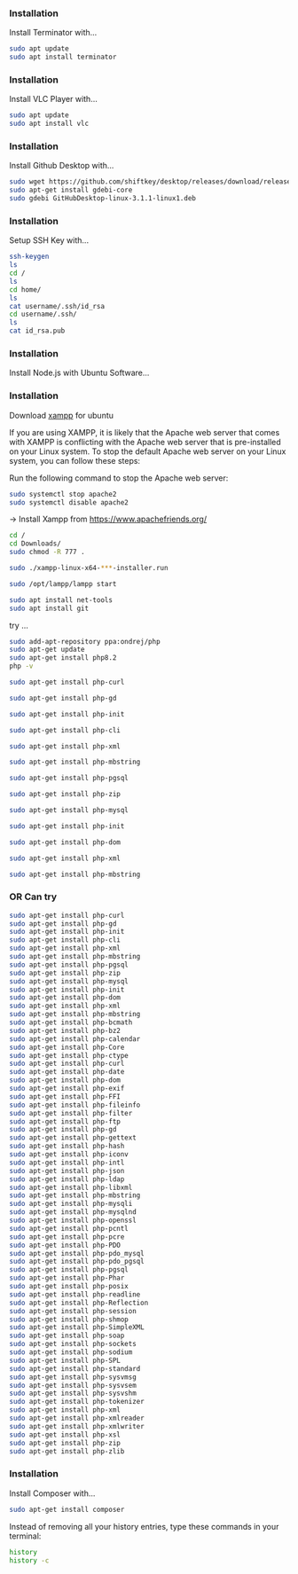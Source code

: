 
### Installation

Install Terminator with...

```bash
sudo apt update
sudo apt install terminator
```

### Installation

Install VLC Player with...

```bash
sudo apt update
sudo apt install vlc
```

### Installation

Install Github Desktop with...

```bash
sudo wget https://github.com/shiftkey/desktop/releases/download/release-3.1.1-linux1/GitHubDesktop-linux-3.1.1-linux1.deb
sudo apt-get install gdebi-core 
sudo gdebi GitHubDesktop-linux-3.1.1-linux1.deb
```

### Installation

Setup SSH Key with...

```bash
ssh-keygen
ls
cd /
ls
cd home/
ls
cat username/.ssh/id_rsa
cd username/.ssh/
ls
cat id_rsa.pub 
```


### Installation

Install Node.js with Ubuntu Software...


### Installation

Download [xampp](https://www.apachefriends.org/download.html) for ubuntu

If you are using XAMPP, it is likely that the Apache web server that comes with XAMPP is conflicting with the Apache web server that is pre-installed on your Linux system. To stop the default Apache web server on your Linux system, you can follow these steps:

Run the following command to stop the Apache web server:
```bash
sudo systemctl stop apache2
sudo systemctl disable apache2
```

-> Install Xampp from https://www.apachefriends.org/

```bash
cd /
cd Downloads/
sudo chmod -R 777 .
```

```bash
sudo ./xampp-linux-x64-***-installer.run
```

```bash
sudo /opt/lampp/lampp start
```

```bash
sudo apt install net-tools
sudo apt install git
```
try ...
```bash
sudo add-apt-repository ppa:ondrej/php
sudo apt-get update
sudo apt-get install php8.2
php -v
```

```bash
sudo apt-get install php-curl
```

```bash
sudo apt-get install php-gd
```

```bash
sudo apt-get install php-init
```

```bash
sudo apt-get install php-cli
```


```bash
sudo apt-get install php-xml
```

```bash
sudo apt-get install php-mbstring
```
```bash
sudo apt-get install php-pgsql
```

```bash
sudo apt-get install php-zip
```

```bash
sudo apt-get install php-mysql
```

```bash
sudo apt-get install php-init
```

```bash
sudo apt-get install php-dom
```


```bash
sudo apt-get install php-xml
```

```bash
sudo apt-get install php-mbstring
```

### OR Can try


```bash
sudo apt-get install php-curl
sudo apt-get install php-gd
sudo apt-get install php-init
sudo apt-get install php-cli
sudo apt-get install php-xml
sudo apt-get install php-mbstring
sudo apt-get install php-pgsql
sudo apt-get install php-zip
sudo apt-get install php-mysql
sudo apt-get install php-init
sudo apt-get install php-dom
sudo apt-get install php-xml
sudo apt-get install php-mbstring
sudo apt-get install php-bcmath
sudo apt-get install php-bz2
sudo apt-get install php-calendar
sudo apt-get install php-Core
sudo apt-get install php-ctype
sudo apt-get install php-curl
sudo apt-get install php-date
sudo apt-get install php-dom
sudo apt-get install php-exif
sudo apt-get install php-FFI
sudo apt-get install php-fileinfo
sudo apt-get install php-filter
sudo apt-get install php-ftp
sudo apt-get install php-gd
sudo apt-get install php-gettext
sudo apt-get install php-hash
sudo apt-get install php-iconv
sudo apt-get install php-intl
sudo apt-get install php-json
sudo apt-get install php-ldap
sudo apt-get install php-libxml
sudo apt-get install php-mbstring
sudo apt-get install php-mysqli
sudo apt-get install php-mysqlnd
sudo apt-get install php-openssl
sudo apt-get install php-pcntl
sudo apt-get install php-pcre
sudo apt-get install php-PDO
sudo apt-get install php-pdo_mysql
sudo apt-get install php-pdo_pgsql
sudo apt-get install php-pgsql
sudo apt-get install php-Phar
sudo apt-get install php-posix
sudo apt-get install php-readline
sudo apt-get install php-Reflection
sudo apt-get install php-session
sudo apt-get install php-shmop
sudo apt-get install php-SimpleXML
sudo apt-get install php-soap
sudo apt-get install php-sockets
sudo apt-get install php-sodium
sudo apt-get install php-SPL
sudo apt-get install php-standard
sudo apt-get install php-sysvmsg
sudo apt-get install php-sysvsem
sudo apt-get install php-sysvshm
sudo apt-get install php-tokenizer
sudo apt-get install php-xml
sudo apt-get install php-xmlreader
sudo apt-get install php-xmlwriter
sudo apt-get install php-xsl
sudo apt-get install php-zip
sudo apt-get install php-zlib
```

### Installation

Install Composer with...

```bash
sudo apt-get install composer
```

Instead of removing all your history entries, type these commands in your terminal:

```bash
history
history -c
```

